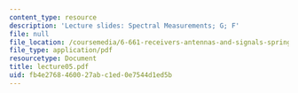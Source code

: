 ```yaml
---
content_type: resource
description: 'Lecture slides: Spectral Measurements; G; F'
file: null
file_location: /coursemedia/6-661-receivers-antennas-and-signals-spring-2003/fb4e2768460027abc1ed0e7544d1ed5b_lecture05.pdf
file_type: application/pdf
resourcetype: Document
title: lecture05.pdf
uid: fb4e2768-4600-27ab-c1ed-0e7544d1ed5b
---
```

